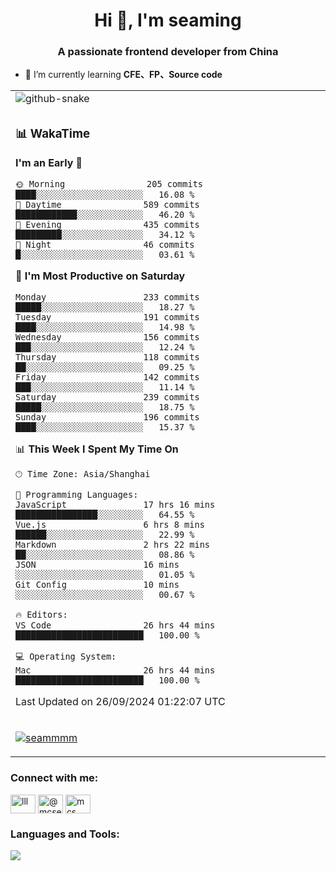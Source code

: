 <h1 align="center">Hi 👋, I'm seaming</h1>
<h3 align="center">A passionate frontend developer from China</h3>

- 🌱 I’m currently learning **CFE、FP、Source code**

<div align="center">

<table>

<tr><td>
  <img alt="github-snake" src="profile-snake-contrib/github-user-contribution.svg"/>
</td></tr>

<tr><td>

### 📊 WakaTime

<!--START_SECTION:waka-->
**I'm an Early 🐤** 

```text
🌞 Morning                205 commits         ████░░░░░░░░░░░░░░░░░░░░░   16.08 % 
🌆 Daytime                589 commits         ████████████░░░░░░░░░░░░░   46.20 % 
🌃 Evening                435 commits         █████████░░░░░░░░░░░░░░░░   34.12 % 
🌙 Night                  46 commits          █░░░░░░░░░░░░░░░░░░░░░░░░   03.61 % 
```
📅 **I'm Most Productive on Saturday** 

```text
Monday                   233 commits         █████░░░░░░░░░░░░░░░░░░░░   18.27 % 
Tuesday                  191 commits         ████░░░░░░░░░░░░░░░░░░░░░   14.98 % 
Wednesday                156 commits         ███░░░░░░░░░░░░░░░░░░░░░░   12.24 % 
Thursday                 118 commits         ██░░░░░░░░░░░░░░░░░░░░░░░   09.25 % 
Friday                   142 commits         ███░░░░░░░░░░░░░░░░░░░░░░   11.14 % 
Saturday                 239 commits         █████░░░░░░░░░░░░░░░░░░░░   18.75 % 
Sunday                   196 commits         ████░░░░░░░░░░░░░░░░░░░░░   15.37 % 
```


📊 **This Week I Spent My Time On** 

```text
🕑︎ Time Zone: Asia/Shanghai

💬 Programming Languages: 
JavaScript               17 hrs 16 mins      ████████████████░░░░░░░░░   64.55 % 
Vue.js                   6 hrs 8 mins        ██████░░░░░░░░░░░░░░░░░░░   22.99 % 
Markdown                 2 hrs 22 mins       ██░░░░░░░░░░░░░░░░░░░░░░░   08.86 % 
JSON                     16 mins             ░░░░░░░░░░░░░░░░░░░░░░░░░   01.05 % 
Git Config               10 mins             ░░░░░░░░░░░░░░░░░░░░░░░░░   00.67 % 

🔥 Editors: 
VS Code                  26 hrs 44 mins      █████████████████████████   100.00 % 

💻 Operating System: 
Mac                      26 hrs 44 mins      █████████████████████████   100.00 % 
```


 Last Updated on 26/09/2024 01:22:07 UTC
<!--END_SECTION:waka-->

</td></tr>

<tr><td>
  <p align="left"> <a href="https://github.com/ryo-ma/github-profile-trophy"><img src="https://github-profile-trophy.vercel.app/?username=seammmm" alt="seammmm" /></a> </p>
</td></tr>
</table>

<h3 align="left">Connect with me:</h3>
<p align="left">
<a href="https://dev.to/lll" target="blank"><img align="center" src="https://raw.githubusercontent.com/rahuldkjain/github-profile-readme-generator/master/src/images/icons/Social/devto.svg" alt="lll" height="30" width="40" /></a>
<a href="https://medium.com/@mcseaming" target="blank"><img align="center" src="https://raw.githubusercontent.com/rahuldkjain/github-profile-readme-generator/master/src/images/icons/Social/medium.svg" alt="@mcseaming" height="30" width="40" /></a>
<a href="https://www.leetcode.com/mcs" target="blank"><img align="center" src="https://raw.githubusercontent.com/rahuldkjain/github-profile-readme-generator/master/src/images/icons/Social/leet-code.svg" alt="mcs" height="30" width="40" /></a>
</p>

<h3 align="left">Languages and Tools:</h3>
<img align="left" src="https://skillicons.dev/icons?i=sass,ts,jest,express,nuxt,firebase,gatsby,js,vue,react,redux,docker,discord,mongodb,stackoverflow,idea,git,vscode,github,gitlab,figma,vite,svg,next,gulp,webpack,bootstrap,jquery,swift,prisma" />
